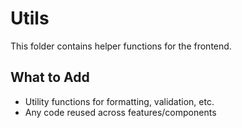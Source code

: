 # Utils

This folder contains helper functions for the frontend.

## What to Add
- Utility functions for formatting, validation, etc.
- Any code reused across features/components
